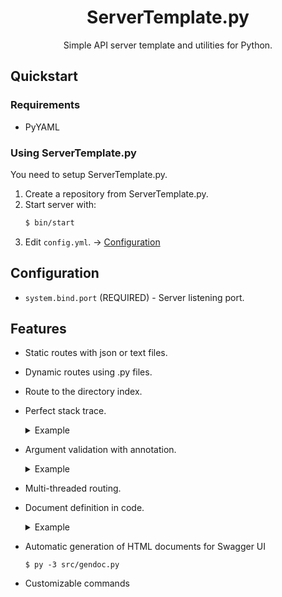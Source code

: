 <div align="center">
  <h1>ServerTemplate.py</h1>
  <p>Simple API server template and utilities for Python.</p>
</div>

## Quickstart

### Requirements

- PyYAML

### Using ServerTemplate.py

You need to setup ServerTemplate.py.

1. Create a repository from ServerTemplate.py.
2. Start server with:
    ```bash
    $ bin/start
    ```
3. Edit `config.yml`. -> [Configuration](#Configuration)

## Configuration

- `system.bind.port` (REQUIRED) - Server listening port.


## Features

- Static routes with json or text files.
- Dynamic routes using .py files.
- Route to the directory index.
- Perfect stack trace.
  <details>
    <summary>Example</summary>

  ```python
  [00:00:00 WARN] Unexpected exception while handling client request resource /example
        at server.handler.try_module_handle(handler.py:133): handler.handle(self, path, params)
        at route._context(route.py:194): if missing(handler, params, args):
        at route.missing(route.py:43): diff = search_missing(fields, require)
  Caused by: AttributeError: 'tuple' object has no attribute 'remove'
        at route.search_missing(route.py:66): require.remove(key)
  ```

  </details>

- Argument validation with annotation.
  <details>
    <summary>Example</summary>
  
    ```python
    import route

    @route.require_args("text", "count")  # Check if the required arguments are given.
    @route.validate_arg("text", "str", max_value=32)  # Check if the text is shorter than 32 characters.
    @route.validate_arg("count", "int", min_value=1, max_value=100)
    # Check if the count is integer and
    # count is greater than 1 and less than 100

    def handle(handler, path, params):
        q = params["text"] * params["count"]
        route.success(handler, 200, q)

    ```
  </details>
- Multi-threaded routing.
- Document definition in code.
  <details>
    <summary>Example</summary>
  
    ```python
    def params():
        return [
            {
                "name": "text",
                "in": "query",
                "about": "Input text.",
                "required": True,
                "type": "string"
            },
            {
                "name": "count",
                "in": "query",
                "about": "Count.",
                "required": True,
                "type": "integer",
                "minimum": 1,
                "maximum": 100
            }
        ]

    def docs():
        return {
            "get": {
                "about": "Outputs the specified text.",
                "returns": "application/json",
                200: {
                "about": "Successful response.",
                "example": {
                    "success": True,
                    "result": "Hello, world!"
                }
            }
        }
    }
    ```
  
  </summary>
  
- Automatic generation of HTML documents for Swagger UI
  ```console
  $ py -3 src/gendoc.py
  ```
- Customizable commands
